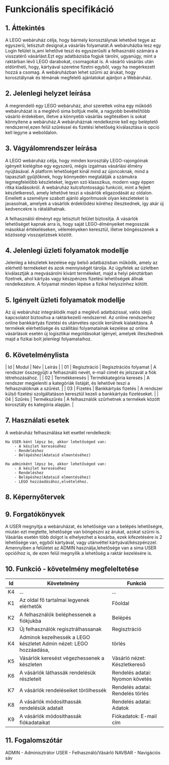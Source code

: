 # Funkcionális specifikáció

## 1. Áttekintés
A LEGO webáruház célja, hogy bármely korosztálynak lehetővé tegye az egyszerű, letisztult designal,a vásárlás folyamatát.A webáruházba lesz egy Login felület is,ami lehetővé teszi és egyszerűsíti a felhasználó számára a visszatérő vásárlást.Ezt egy adatbázisba fogjuk tárolni, ugyanúgy, mint a raktárban lévő LEGO darabokat, csomagokat is. A vásárló vásárlás után eldöntheti, hogy, kártyával szeretne fizetni egyből, vagy ha megérkezett hozzá a csomag. A webáruházban lehet szűrni az árukat, hogy korosztálynak és témának megfelelő ajánlatokat ajánljon a Webáruház.

## 2. Jelenlegi helyzet leírása
A megrendelő egy LEGO webáruház, ahol szerettek volna egy működő webáruházat is a meglévő sima boltjuk mellé, a nagyobb bevétel/több vásárló érdekében, illetve a könnyebb vásárlás segítésében is sokat könnyítene a webáruház.A webáruháznak rendelkeznie kell egy beléptető rendszerrel,ezen felül szűréssel és fizetési lehetőség kiválasztása is opció kell legyne a weboldalon.



## 3. Vágyálomrendszer leírása

A LEGO webáruház célja, hogy minden korosztály LEGO-rajongóinak igényeit kielégítse egy egyszerű, mégis izgalmas vásárlási élmény nyújtásával. A platform lehetőséget kínál mind az újoncoknak, mind a tapasztalt gyűjtőknek, hogy könnyedén megtalálják a számukra legmegfelelőbb készleteket, legyen szó klasszikus, modern vagy éppen ritka kiadásokról. A webáruház kulcsfontosságú funkciói, mint a fejlett készletkereső, amely lehetővé teszi a vásárlók eligazodását az oldalon. Emellett a személyre szabott ajánló algoritmusok olyan készleteket is javasolnak, amelyek a vásárlók érdeklődési köréhez illeszkednek, így akár új kedvencekre is rátalálhatnak.

A felhasználói élményt egy letisztult felület biztosítja. A vásárlók lehetőséget kapnak arra is, hogy saját LEGO-élményeiket megosszák másokkal értékeléseken, véleményeken keresztül, illetve böngésszenek a közösségi visszajelzések között.

## 4. Jelenlegi üzleti folyamatok modellje

Jelenleg a készletek kezelése egy belső adatbázisban működik, amely az elérhető termékeket és azok mennyiségét tárolja. Az ügyfelek az üzletben kiválasztják a megvásárolni kívánt termékeket, majd a helyi pénztárban fizetnek, ahol kártyás vagy készpénzes fizetési lehetőségek állnak rendelkezésre. A folyamat minden lépése a fizikai helyszínhez kötött.

## 5. Igényelt üzleti folyamatok modellje

Az új webáruház integrálódik majd a meglévő adatbázissal, valós idejű kapcsolatot biztosítva a raktárkezelő rendszerrel. Az online rendszerhez online bankkártyás fizetési és utánvétes opciók kerülnek kialakításra. A termékek elérhetősége és szállítási folyamatainak kezelése az online vásárlások esetén új logisztikai megoldásokat igényel, amelyek illeszkednek majd a fizikai bolt jelenlegi folyamataihoz. 

## 6. Követelménylista

| Id | Modul | Név | Leírás |
| 01 | Regisztráció | Regisztrációs folyamat | A rendszer összegyűjti a felhasználó nevét, e-mail címét és jelszavát a fiók létrehozásához. |
| 02 | Termékkeresés | Termékkategória keresés | A rendszer megjeleníti a kategóriák listáját, és lehetővé teszi a felhasználóknak a szűrést. |
| 03 | Fizetés | Bankkártyás fizetés | A rendszer külső fizetési szolgáltatáson keresztül kezeli a bankkártyás fizetéseket. |
| 04 | Szűrés | Termékszűrés | A felhasználók szűrhetnek a termékek között korosztály és kategória alapján. |

## 7. Használati esetek
A webáruház felhasználása két esettel rendelkezik:

    Ha USER-ként lépsz be, akkor lehetőséged van:
        - A készlet kereséséhez
        - Rendeléshez
        - Belépéshez(Adataid elmentéséhez)
    
    Ha adminként lépsz be, akkor lehetőséged van:
        - A készlet kereséséhez
        - Rendeléshez
        - Belépéshez(Adataid elmentéséhez)
        - LEGO hozzáadásához,elvételéhez.

## 8. Képernyőtervek

## 9. Forgatókönyvek
A USER megnyitja a webáruházat, és lehetősége van a belépés lehetőségre, miután ezt megtette, lehetősége van böngészni az árukat, azokat szűrni is. Vásárlás esetén több dolgot is elhelyezhet a kosárba, ezek kifezetésére is 2 lehetősége van, egyből kártyával, vagy utánvéttel kártyával/készpénzzel.
Amennyiben a felületet az ADMIN használja,lehetősége van a sima USER opcióihoz is, de ezen felül megnyílik a lehetőség a raktár kezelésére is. 
## 10. Funkció - követelmény megfeleltetése

| Id | Követelmény | Funkció |
| :---: | --- | --- |
| K4 | ... | ... |
|K1 | Az oldal fő tartalmai legyenek elérhetők | Főoldal
|K2 | A felhasználók beléphessenek a fiókjukba | Belépés
|K3 | Új felhasználók regisztrálhassanak | Regisztráció
|K4 | Adminok kezelhessék a LEGO készletet	Admin nézet: LEGO hozzáadása, | törlés
|K5 | Vásárlók keresést végezhessenek a készleten | Vásárló nézet: Készletkereső
|K6 | A vásárlók láthassák rendelésük részleteit | Rendelés adatai: Nyomon követés
|K7 | A vásárlók rendeléseiket törölhessék | Rendelés adatai: Rendelés törlés
|K8 | A vásárlók módosíthassák rendelésük adatait | Rendelés adatai: Adatok |módosítása
|K9 | A vásárlók módosíthassák fiókadataikat | Fiókadatok: E-mail cím |módosítás, Jelszó módosítás, Profilkép módosítás/feltöltés

## 11. Fogalomszótár
ADMIN   -    Adminisztrátor
USER    -    Felhasználó/Vásárló
NAVBAR  -    Navigációs sáv

